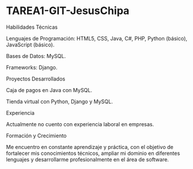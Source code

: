 # TAREA1-GIT-JesusChipa

Habilidades Técnicas

Lenguajes de Programación: HTML5, CSS, Java, C#, PHP, Python (básico), JavaScript (básico).

Bases de Datos: MySQL.

Frameworks: Django.

Proyectos Desarrollados

Caja de pagos en Java con MySQL.

Tienda virtual con Python, Django y MySQL.

Experiencia

Actualmente no cuento con experiencia laboral en empresas.

Formación y Crecimiento

Me encuentro en constante aprendizaje y práctica, con el objetivo de fortalecer mis conocimientos técnicos, ampliar mi dominio en diferentes lenguajes y desarrollarme profesionalmente en el área de software.
